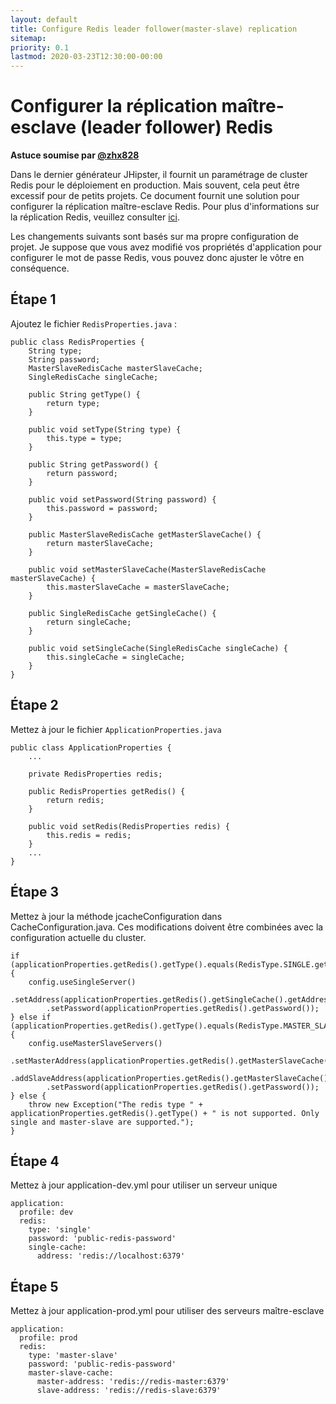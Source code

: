 ```yaml
---
layout: default
title: Configure Redis leader follower(master-slave) replication
sitemap:
priority: 0.1
lastmod: 2020-03-23T12:30:00-00:00
---
```


# Configurer la réplication maître-esclave (leader follower) Redis

**Astuce soumise par [@zhx828](https://github.com/zhx828)**

Dans le dernier générateur JHipster, il fournit un paramétrage de cluster Redis pour le déploiement en production. Mais souvent, cela peut être excessif pour de petits projets. Ce document fournit une solution pour configurer la réplication maître-esclave Redis. Pour plus d'informations sur la réplication Redis, veuillez consulter [ici](https://redis.io/topics/replication).

Les changements suivants sont basés sur ma propre configuration de projet. Je suppose que vous avez modifié vos propriétés d'application pour configurer le mot de passe Redis, vous pouvez donc ajuster le vôtre en conséquence.


## Étape 1

Ajoutez le fichier `RedisProperties.java` :

```
public class RedisProperties {
    String type;
    String password;
    MasterSlaveRedisCache masterSlaveCache;
    SingleRedisCache singleCache;

    public String getType() {
        return type;
    }

    public void setType(String type) {
        this.type = type;
    }

    public String getPassword() {
        return password;
    }

    public void setPassword(String password) {
        this.password = password;
    }

    public MasterSlaveRedisCache getMasterSlaveCache() {
        return masterSlaveCache;
    }

    public void setMasterSlaveCache(MasterSlaveRedisCache masterSlaveCache) {
        this.masterSlaveCache = masterSlaveCache;
    }

    public SingleRedisCache getSingleCache() {
        return singleCache;
    }

    public void setSingleCache(SingleRedisCache singleCache) {
        this.singleCache = singleCache;
    }
}
```

## Étape 2

Mettez à jour le fichier  `ApplicationProperties.java`
```
public class ApplicationProperties {
    ...

    private RedisProperties redis;
    
    public RedisProperties getRedis() {
        return redis;
    }

    public void setRedis(RedisProperties redis) {
        this.redis = redis;
    }
    ...
}
```

## Étape 3
Mettez à jour la méthode jcacheConfiguration dans CacheConfiguration.java. Ces modifications doivent être combinées avec la configuration actuelle du cluster.

```
if (applicationProperties.getRedis().getType().equals(RedisType.SINGLE.getType())) {
    config.useSingleServer()
        .setAddress(applicationProperties.getRedis().getSingleCache().getAddress())
        .setPassword(applicationProperties.getRedis().getPassword());
} else if (applicationProperties.getRedis().getType().equals(RedisType.MASTER_SLAVE.getType())) {
    config.useMasterSlaveServers()
        .setMasterAddress(applicationProperties.getRedis().getMasterSlaveCache().getMasterAddress())
        .addSlaveAddress(applicationProperties.getRedis().getMasterSlaveCache().getSlaveAddress())
        .setPassword(applicationProperties.getRedis().getPassword());
} else {
    throw new Exception("The redis type " + applicationProperties.getRedis().getType() + " is not supported. Only single and master-slave are supported.");
}
```

## Étape 4
Mettez à jour application-dev.yml pour utiliser un serveur unique

```
application:
  profile: dev
  redis:
    type: 'single'
    password: 'public-redis-password'
    single-cache:
      address: 'redis://localhost:6379'

```

## Étape 5
Mettez à jour application-prod.yml pour utiliser des serveurs maître-esclave
```
application:
  profile: prod
  redis:
    type: 'master-slave'
    password: 'public-redis-password'
    master-slave-cache:
      master-address: 'redis://redis-master:6379'
      slave-address: 'redis://redis-slave:6379'

```
